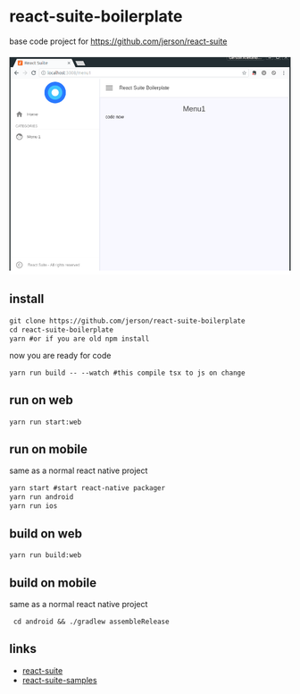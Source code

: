 # react-suite-boilerplate

base code project for https://github.com/jerson/react-suite

![default view](https://github.com/jerson/react-suite-boilerplate/raw/master/docs/sample.png)


## install

    git clone https://github.com/jerson/react-suite-boilerplate
    cd react-suite-boilerplate
    yarn #or if you are old npm install
    

now you are ready for code

    yarn run build -- --watch #this compile tsx to js on change
    

## run on web
    
    yarn run start:web
    
## run on mobile

same as a normal react native project

    yarn start #start react-native packager
    yarn run android 
    yarn run ios 

## build on web
    
    yarn run build:web
    
## build on mobile

same as a normal react native project

     cd android && ./gradlew assembleRelease  
    
    
## links

- [react-suite](https://github.com/jerson/react-suite)
- [react-suite-samples](https://github.com/jerson/react-suite-samples)
